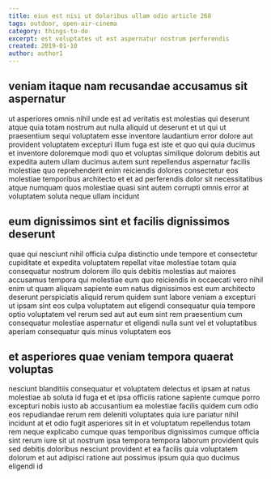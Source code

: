 ```yaml
---
title: eius est nisi ut doloribus ullam odio article 268
tags: outdoor, open-air-cinema
category: things-to-do
excerpt: est voluptates ut est aspernatur nostrum perferendis
created: 2019-01-10
author: author1
---
```


## veniam itaque nam recusandae accusamus sit aspernatur

ut asperiores omnis nihil unde est ad veritatis est molestias qui deserunt atque quia totam nostrum aut nulla aliquid ut deserunt et ut qui ut praesentium sequi voluptatem esse inventore laudantium error dolore aut provident voluptatem excepturi illum fuga est iste et quo qui quia ducimus et inventore doloremque modi quo et voluptas similique dolorum debitis aut expedita autem ullam ducimus autem sunt repellendus aspernatur facilis molestiae quo reprehenderit enim reiciendis dolores consectetur eos molestiae temporibus architecto et et ad perferendis dolor sit necessitatibus atque numquam quos molestiae quasi sint autem corrupti omnis error at voluptatem soluta neque ullam incidunt

## eum dignissimos sint et facilis dignissimos deserunt

quae qui nesciunt nihil officia culpa distinctio unde tempore et consectetur cupiditate et expedita voluptatem repellat vitae molestiae totam quia consequatur nostrum dolorem illo quis debitis molestias aut maiores accusamus tempora qui molestiae eum quo reiciendis in occaecati vero nihil enim ut quam aliquam sapiente eum natus dignissimos est eum architecto deserunt perspiciatis aliquid rerum quidem sunt labore veniam a excepturi ut ipsam sint eos culpa voluptatem aut eligendi consequatur quia tempore optio voluptatem vel rerum sed aut aut eum sint rem praesentium cum consequatur molestiae aspernatur et eligendi nulla sunt vel et voluptatibus aperiam consequatur quis minus voluptatem eos

## et asperiores quae veniam tempora quaerat voluptas

nesciunt blanditiis consequatur et voluptatem delectus et ipsam at natus molestiae ab soluta id fuga et et ipsa officiis ratione sapiente cumque porro excepturi nobis iusto ab accusantium ea molestiae facilis quidem cum odio eos repudiandae rerum rem deleniti voluptates quia iure pariatur nihil incidunt at et odio fugit asperiores sit in et voluptatum repellendus totam rem neque explicabo cumque quas temporibus dignissimos cumque officia sint rerum iure sit ut nostrum ipsa tempora tempora laborum provident quis sed debitis doloribus nesciunt provident et ea facilis quia voluptatem dolorum et aut adipisci ratione aut possimus ipsum quia quo ducimus eligendi id
